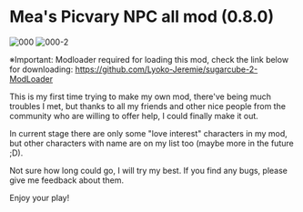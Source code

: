 
# Mea's Picvary NPC all mod (0.8.0)
![000](https://github.com/Maenoko/Mae-s-Picvary-NPC-mod/assets/143473684/24af2700-ee75-4640-b6b2-29af05c9a1dc)
![000-2](https://github.com/Maenoko/Mae-s-Picvary-NPC-mod/assets/143473684/2c2ff35b-6c41-44cd-a561-2424642e15e6)

※Important: Modloader required for loading this mod, check the link below for downloading:
           https://github.com/Lyoko-Jeremie/sugarcube-2-ModLoader


This is my first time trying to make my own mod, there've being much troubles I met, but thanks to all my friends and other nice people from the community who are willing to offer help, I could finally make it out.

In current stage there are only some "love interest" characters in my mod, but other characters with name are on my list too (maybe more in the future ;D).

Not sure how long could go, I will try my best.
If you find any bugs, please give me feedback about them.

Enjoy your play!
